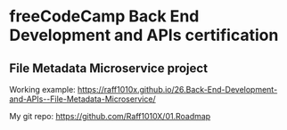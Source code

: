 # freeCodeCamp Back End Development and APIs certification

## File Metadata Microservice project

Working example: https://raff1010x.github.io/26.Back-End-Development-and-APIs--File-Metadata-Microservice/

My git repo: https://github.com/Raff1010X/01.Roadmap
